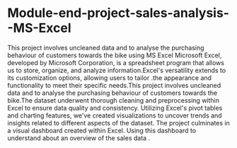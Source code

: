 # Module-end-project-sales-analysis--MS-Excel
This project involves uncleaned data and to analyse the purchasing behaviour of customers towards the bike using MS Excel
Microsoft Excel, developed by Microsoft Corporation, is a spreadsheet program that allows us to store, organize, and analyze information.Excel's versatility extends to its customization options, allowing users to tailor .the appearance and functionality to meet their specific needs.This project involves uncleaned data and to analyse the purchasing behaviour of customers towards the bike.The dataset underwent thorough cleaning and preprocessing within Excel to ensure data quality and consistency.   Utilizing Excel's pivot tables and charting features, we've created visualizations to uncover trends and insights related to different aspects of the dataset. 
The project culminates in a visual dashboard created  within Excel. Using  this dashboard to understand  about an  overview of the sales data .
